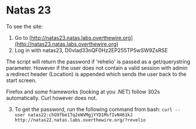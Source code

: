 # Natas 23

To see the site:

1. Go to [http://natas23.natas.labs.overthewire.org](http://natas23.natas.labs.overthewire.org)
2. Log in with natas23, D0vlad33nQF0Hz2EP255TP5wSW9ZsRSE

The script will return the password if 'rehelio' is passed as a get/querystring parameter. However if the user does not contain a valid session with admin a redirect header (Location) is appended which sends the user back to the start screen.

Firefox and some frameworks (looking at you .NET) follow 302s automatically. Curl however does not.

3. To get the password, run the following command from bash: `curl --user natas22:chG9fbe1Tq2eWVMgjYYD1MsfIvN461kJ http://natas22.natas.labs.overthewire.org/?revelio`